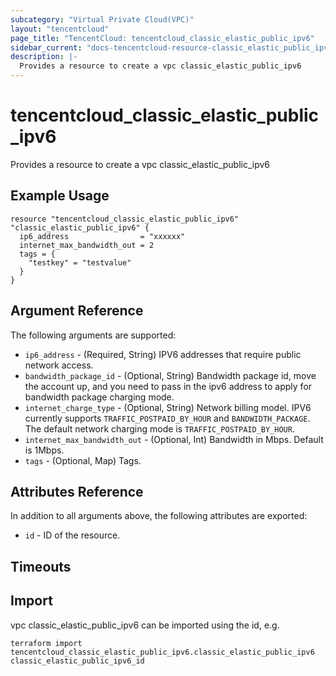 ```yaml
---
subcategory: "Virtual Private Cloud(VPC)"
layout: "tencentcloud"
page_title: "TencentCloud: tencentcloud_classic_elastic_public_ipv6"
sidebar_current: "docs-tencentcloud-resource-classic_elastic_public_ipv6"
description: |-
  Provides a resource to create a vpc classic_elastic_public_ipv6
---
```


# tencentcloud_classic_elastic_public_ipv6

Provides a resource to create a vpc classic_elastic_public_ipv6

## Example Usage

```hcl
resource "tencentcloud_classic_elastic_public_ipv6" "classic_elastic_public_ipv6" {
  ip6_address                = "xxxxxx"
  internet_max_bandwidth_out = 2
  tags = {
    "testkey" = "testvalue"
  }
}
```

## Argument Reference

The following arguments are supported:

* `ip6_address` - (Required, String) IPV6 addresses that require public network access.
* `bandwidth_package_id` - (Optional, String) Bandwidth package id, move the account up, and you need to pass in the ipv6 address to apply for bandwidth package charging mode.
* `internet_charge_type` - (Optional, String) Network billing model. IPV6 currently supports `TRAFFIC_POSTPAID_BY_HOUR` and `BANDWIDTH_PACKAGE`. The default network charging mode is `TRAFFIC_POSTPAID_BY_HOUR`.
* `internet_max_bandwidth_out` - (Optional, Int) Bandwidth in Mbps. Default is 1Mbps.
* `tags` - (Optional, Map) Tags.

## Attributes Reference

In addition to all arguments above, the following attributes are exported:

* `id` - ID of the resource.



## Timeouts

<no value>


## Import

vpc classic_elastic_public_ipv6 can be imported using the id, e.g.

```
terraform import tencentcloud_classic_elastic_public_ipv6.classic_elastic_public_ipv6 classic_elastic_public_ipv6_id
```

